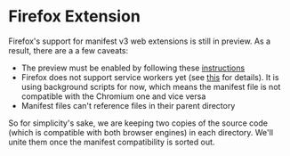 # Firefox Extension

Firefox's support for manifest v3 web extensions is still in preview. As a result, there are a a few caveats:
- The preview must be enabled by following these [instructions](https://extensionworkshop.com/documentation/develop/manifest-v3-migration-guide/)
- Firefox does not support service workers yet (see [this](https://blog.mozilla.org/addons/2022/05/18/manifest-v3-in-firefox-recap-next-steps/) for details). It is using background scripts for now, which means the manifest file is not compatible with the Chromium one and vice versa
- Manifest files can't reference files in their parent directory

So for simplicity's sake, we are keeping two copies of the source code (which is compatible with both browser engines) in each directory. We'll unite them once the manifest compatibility is sorted out.
